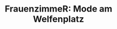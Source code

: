 ---
title: "FrauenzimmeR: Mode am Welfenplatz"
url: /braunschweig/frauenzimmer-mode-am-welfenplatz/
shop: Kleidung
---